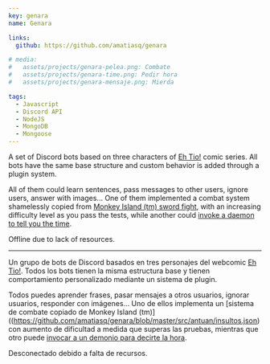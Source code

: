 ```yaml
---
key: genara
name: Genara

links:
  github: https://github.com/amatiasq/genara

# media:
#   assets/projects/genara-pelea.png: Combate
#   assets/projects/genara-time.png: Pedir hora
#   assets/projects/genara-mensaje.png: Mierda

tags:
  - Javascript
  - Discord API
  - NodeJS
  - MongoDB
  - Mongoose
---
```


A set of Discord bots based on three characters of [Eh Tio!](https://ehtio.es) comic series. All bots have the same base structure and custom behavior is added through a plugin system.

All of them could learn sentences, pass messages to other users, ignore users, answer with images... One of
them implemented a combat system shamelessly copied from [Monkey Island (tm) sword fight](https://github.com/amatiasq/genara/blob/master/src/antuan/insultos.json),
with an increasing difficulty level as you pass the tests, while another could [invoke a daemon to tell you the time](https://github.com/amatiasq/genara/blob/43c36c635c3c6dd2f7b4426a3ef435d74bc22cdb/src/genara/middleware/20-hora.js#L16-L25).

Offline due to lack of resources.

---

Un grupo de bots de Discord basados en tres personajes del webcomic [Eh Tio!](https://ehtio.es). Todos los bots tienen la misma estructura base y tienen comportamiento personalizado mediante un sistema de plugin.

Todos puedes aprender frases, pasar mensajes a otros usuarios, ignorar usuarios, responder con imágenes... Uno de ellos implementa un [sistema de combate copiado de Monkey Island (tm)]((https://github.com/amatiasq/genara/blob/master/src/antuan/insultos.json) con aumento de dificultad a medida que superas las pruebas, mientras que otro puede [invocar a un demonio para decirte la hora](https://github.com/amatiasq/genara/blob/43c36c635c3c6dd2f7b4426a3ef435d74bc22cdb/src/genara/middleware/20-hora.js#L16-L25).

Desconectado debido a falta de recursos.
